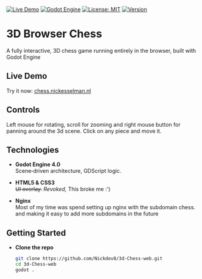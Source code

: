 [![Live Demo](https://img.shields.io/badge/Live-Demo-blue?style=for-the-badge&logo=firefox)](https://chess.nickesselman.nl)
[![Godot Engine](https://img.shields.io/badge/Engine-Godot%204.0-blue?style=for-the-badge&logo=godot-engine)](https://godotengine.org/)
[![License: MIT](https://img.shields.io/badge/License-MIT-green?style=for-the-badge)](LICENSE)
[![Version](https://img.shields.io/badge/Version-1.0.0-blue?style=for-the-badge)]()

# 3D Browser Chess

A fully interactive, 3D chess game running entirely in the browser, built with Godot Engine

## Live Demo

Try it now: [chess.nickesselman.nl](https://chess.nickesselman.nl)

## Controls
Left mouse for rotating, scroll for zooming and right mouse button for panning around the 3d scene.
Click on any piece and move it.

## Technologies

- **Godot Engine 4.0**  
  Scene‑driven architecture, GDScript logic.
- **HTML5 & CSS3**  
  <s>UI overlay.</s> _Revoked,_ This broke me :')
  
- **Nginx**  
  Most of my time was spend setting up nginx with the subdomain chess. and making it easy to add more subdomains in the future

## Getting Started

* **Clone the repo**  
   ```bash
   git clone https://github.com/Nickdev8/3d-Chess-web.git
   cd 3d-Chess-web
   godot .
